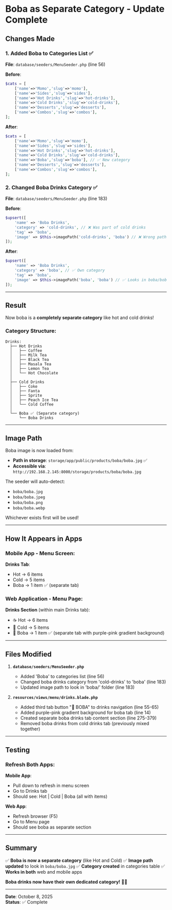 # Boba as Separate Category - Update Complete

## Changes Made

### 1. Added Boba to Categories List ✅

**File**: `database/seeders/MenuSeeder.php` (line 56)

**Before**:
```php
$cats = [
    ['name'=>'Momo','slug'=>'momo'],
    ['name'=>'Sides','slug'=>'sides'],
    ['name'=>'Hot Drinks','slug'=>'hot-drinks'],
    ['name'=>'Cold Drinks','slug'=>'cold-drinks'],
    ['name'=>'Desserts','slug'=>'desserts'],
    ['name'=>'Combos','slug'=>'combos'],
];
```

**After**:
```php
$cats = [
    ['name'=>'Momo','slug'=>'momo'],
    ['name'=>'Sides','slug'=>'sides'],
    ['name'=>'Hot Drinks','slug'=>'hot-drinks'],
    ['name'=>'Cold Drinks','slug'=>'cold-drinks'],
    ['name'=>'Boba','slug'=>'boba'], // ✅ New category
    ['name'=>'Desserts','slug'=>'desserts'],
    ['name'=>'Combos','slug'=>'combos'],
];
```

### 2. Changed Boba Drinks Category ✅

**File**: `database/seeders/MenuSeeder.php` (line 183)

**Before**:
```php
$upsert([
    'name' => 'Boba Drinks',
    'category' => 'cold-drinks', // ❌ Was part of cold drinks
    'tag' => 'boba',
    'image' => $this->imagePath('cold-drinks', 'boba') // ❌ Wrong path
]);
```

**After**:
```php
$upsert([
    'name' => 'Boba Drinks',
    'category' => 'boba', // ✅ Own category
    'tag' => 'boba',
    'image' => $this->imagePath('boba', 'boba') // ✅ Looks in boba/boba.jpg
]);
```

---

## Result

Now boba is a **completely separate category** like hot and cold drinks!

### Category Structure:

```
Drinks:
  ├── Hot Drinks
  │   ├── Coffee
  │   ├── Milk Tea
  │   ├── Black Tea
  │   ├── Masala Tea
  │   ├── Lemon Tea
  │   └── Hot Chocolate
  │
  ├── Cold Drinks
  │   ├── Coke
  │   ├── Fanta
  │   ├── Sprite
  │   ├── Peach Ice Tea
  │   └── Cold Coffee
  │
  └── Boba ✅ (Separate category)
      └── Boba Drinks
```

---

## Image Path

Boba image is now loaded from:
- **Path in storage**: `storage/app/public/products/boba/boba.jpg` ✅
- **Accessible via**: `http://192.168.2.145:8000/storage/products/boba/boba.jpg`

The seeder will auto-detect:
- `boba/boba.jpg`
- `boba/boba.jpeg`
- `boba/boba.png`
- `boba/boba.webp`

Whichever exists first will be used!

---

## How It Appears in Apps

### Mobile App - Menu Screen:

**Drinks Tab**:
- Hot → 6 items
- Cold → 5 items  
- Boba → 1 item ✅ (separate tab)

### Web Application - Menu Page:

**Drinks Section** (within main Drinks tab):
- ☕ Hot → 6 items
- 🧊 Cold → 5 items
- 🧋 Boba → 1 item ✅ (separate tab with purple-pink gradient background)

---

## Files Modified

1. **`database/seeders/MenuSeeder.php`**
   - Added 'Boba' to categories list (line 56)
   - Changed boba drinks category from 'cold-drinks' to 'boba' (line 183)
   - Updated image path to look in 'boba/' folder (line 183)

2. **`resources/views/menu/drinks.blade.php`**
   - Added third tab button "🧋 BOBA" to drinks navigation (line 55-65)
   - Added purple-pink gradient background for boba tab (line 14)
   - Created separate boba drinks tab content section (line 275-379)
   - Removed boba drinks from cold drinks tab (previously mixed together)

---

## Testing

### Refresh Both Apps:

**Mobile App**:
- Pull down to refresh in menu screen
- Go to Drinks tab
- Should see: Hot | Cold | Boba (all with items)

**Web App**:
- Refresh browser (F5)
- Go to Menu page
- Should see boba as separate section

---

## Summary

✅ **Boba is now a separate category** (like Hot and Cold)
✅ **Image path updated** to look in `boba/boba.jpg`
✅ **Category created** in categories table
✅ **Works in both** web and mobile apps

**Boba drinks now have their own dedicated category!** 🧋✅

---

**Date**: October 8, 2025  
**Status**: ✅ Complete

